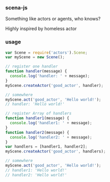 ### scena-js
Something like actors or agents, who knows?

Highly inspired by homeless actor

### usage
```javascript
var Scene = require('actors').Scene;
var myScene = new Scene();
```

```javascript
// register one handler
function handler(message) {
  console.log('handler: ' + message);
}
myScene.createActor('good_actor', handler);

// somewhere
myScene.act('good_actor', 'Hello world!');
// handler: 'Hello world!'
```

```javascript
// register Array of handlers
function handler1(message) {
  console.log('handler1: ' + message);
}
function handler2(message) {
  console.log('handler2: ' + message);
}
var handlers = [handler1, handler2];
myScene.createActor('good_actor', handlers);

// somewhere
myScene.act('good_actor', 'Hello world!');
// handler1: 'Hello world!'
// handler2: 'Hello world!'
```
